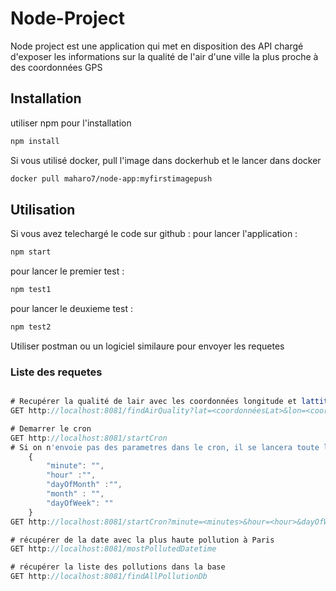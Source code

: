 # Node-Project
Node project est une application qui met en disposition des API chargé d'exposer les informations sur la qualité de l'air d'une ville la plus proche à des coordonnées GPS

## Installation
utiliser npm pour l'installation

```bash
npm install
```
Si vous utilisé docker, pull l'image dans dockerhub et le lancer dans docker
```bash
docker pull maharo7/node-app:myfirstimagepush
```

## Utilisation
Si vous avez telechargé le code sur github :
pour lancer l'application :
```bash
npm start
```
pour lancer le premier test :
```bash
npm test1
```
pour lancer le deuxieme test :
```bash
npm test2
```
Utiliser postman ou un logiciel similaure pour envoyer les requetes

### Liste des requetes

```javascript

# Recupérer la qualité de lair avec les coordonnées longitude et lattitute (lon lat)
GET http://localhost:8081/findAirQuality?lat=<coordonnéesLat>&lon=<coordonnéesLon

# Demarrer le cron
GET http://localhost:8081/startCron
# Si on n'envoie pas des parametres dans le cron, il se lancera toute les minutes/ si non on peut lui donner des parametres tel que :
    {
        "minute": "",
        "hour" :"",
        "dayOfMonth" :"",
        "month" : "",
        "dayOfWeek": ""
    }
GET http://localhost:8081/startCron?minute=<minutes>&hour=<hour>&dayOfWeek=<dayOfWeek>

# récupérer de la date avec la plus haute pollution à Paris
GET http://localhost:8081/mostPollutedDatetime

# récupérer la liste des pollutions dans la base
GET http://localhost:8081/findAllPollutionDb

```
